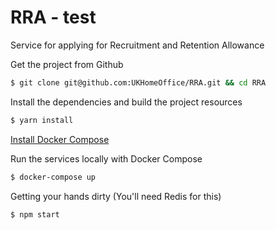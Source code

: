 # RRA - test
Service for applying for Recruitment and Retention Allowance

Get the project from Github
```bash
$ git clone git@github.com:UKHomeOffice/RRA.git && cd RRA
```

Install the dependencies and build the project resources
```bash
$ yarn install
```

[Install Docker Compose](https://docs.docker.com/compose/install/)

Run the services locally with Docker Compose
```bash
$ docker-compose up
```


Getting your hands dirty (You'll need Redis for this)
```bash
$ npm start
```
